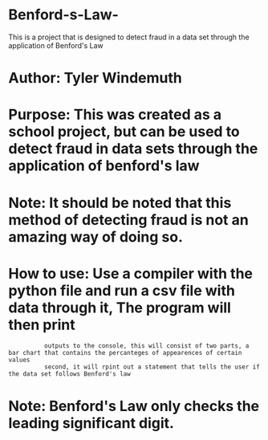 # Benford-s-Law-
This is a project that is designed to detect fraud in a data set through the application of Benford's Law

# Author: Tyler Windemuth

# Purpose: This was created as a school project, but can be used to detect fraud in data sets through the application of benford's law
#          Note: It should be noted that this method of detecting fraud is not an amazing way of doing so.

# How to use: Use a compiler with the python file and run a csv file with data through it, The program will then print
              outputs to the console, this will consist of two parts, a bar chart that contains the percanteges of appearences of certain values
              second, it will rpint out a statement that tells the user if the data set follows Benford's law
        
#             Note: Benford's Law only checks the leading significant digit.
